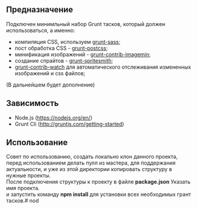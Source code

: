 ## Предназначение ##

Подключен минимльный набор Grunt тасков, который должен использоваться, а именно:

* компиляция CSS, используем [grunt-sass](https://github.com/sindresorhus/grunt-sass);
* пост обработка CSS - [grunt-postcss](https://github.com/nDmitry/grunt-postcss);
* минификация изображений - [grunt-contrib-imagemin](https://github.com/gruntjs/grunt-contrib-imagemin);
* создание спрайтов - [grunt-spritesmith](https://github.com/Ensighten/grunt-spritesmith);
* [grunt-contrib-watch](https://github.com/gruntjs/grunt-contrib-watch) для автоматического отслеживания измененных изображений и css файлов;

(В дальнейшем будет дополнение)

## Зависимость ##
* Node.js (https://nodejs.org/en/)
* Grunt Cli (http://gruntjs.com/getting-started)

## Использование ##
Совет по использованию, создать локально клон данного проекта, перед использованием делать пулл из мастера, для поддержания актуальности, и уже из этой директории копировать структуру в нужные проекты.  
После подключения структуры к проекту в файле **package.json** Указать имя проекта.  
и запустить команду **npm install** для установки всех необходимых грант тасков.# nod

